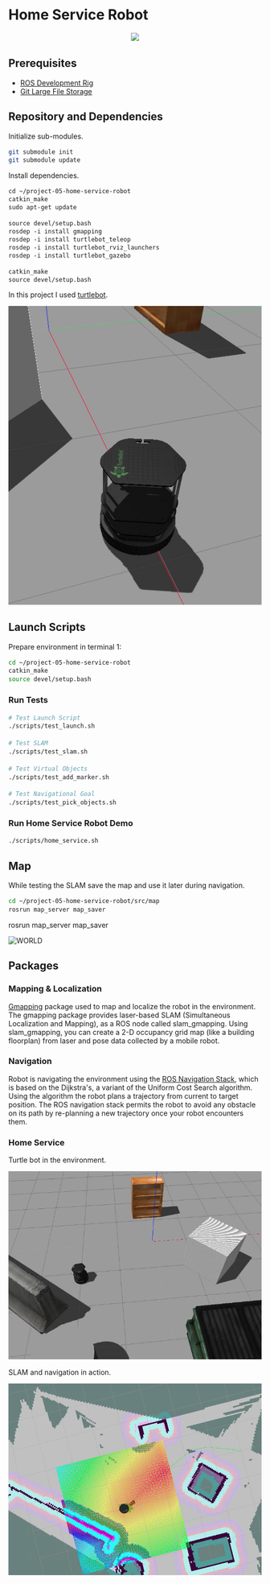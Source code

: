 # Home Service Robot

<p align="center">
  <img src="https://github.com/miharothl/lab-robotics/blob/master/project-05-home-service-robot/images/home-service.gif?raw=true" width="800" />
</p>


## Prerequisites

* [ROS Development Rig](https://github.com/miharothl/nvidia-docker-novnc)
* [Git Large File Storage](https://git-lfs.github.com/)

## Repository and Dependencies

Initialize sub-modules. 

``` bash
git submodule init
git submodule update
```

Install dependencies.
```
cd ~/project-05-home-service-robot
catkin_make
sudo apt-get update

source devel/setup.bash
rosdep -i install gmapping
rosdep -i install turtlebot_teleop
rosdep -i install turtlebot_rviz_launchers
rosdep -i install turtlebot_gazebo

catkin_make
source devel/setup.bash
```

In this project I used [turtlebot](https://www.turtlebot.com/).

![BOT](https://github.com/miharothl/lab-robotics/blob/master/project-05-home-service-robot/images/turtlebot.png?raw=true)

## Launch Scripts

Prepare environment in terminal 1:

``` bash
cd ~/project-05-home-service-robot
catkin_make
source devel/setup.bash
```

### Run Tests

``` bash
# Test Launch Script
./scripts/test_launch.sh

# Test SLAM
./scripts/test_slam.sh

# Test Virtual Objects
./scripts/test_add_marker.sh

# Test Navigational Goal
./scripts/test_pick_objects.sh
``` 

### Run Home Service Robot Demo

``` bash
./scripts/home_service.sh
```

## Map

While testing the SLAM save the map and use it later during navigation.

``` bash
cd ~/project-05-home-service-robot/src/map
rosrun map_server map_saver
```

rosrun map_server map_saver

![WORLD](https://github.com/miharothl/lab-robotics/blob/master/project-05-home-service-robot/images/map.pgm?raw=true)

## Packages

### Mapping & Localization 

[Gmapping](http://wiki.ros.org/gmapping) package used to map and localize the robot in the environment. The gmapping package provides laser-based SLAM
(Simultaneous Localization and Mapping), as a ROS node called slam_gmapping. Using slam_gmapping, you can create
a 2-D occupancy grid map (like a building floorplan) from laser and pose data collected by a mobile robot.

### Navigation

Robot is navigating the environment using the [ROS Navigation Stack](http://wiki.ros.org/navigation), which is based on the Dijkstra's, a variant of the Uniform Cost Search algorithm.
Using the algorithm the robot plans a trajectory from current to target position. The ROS navigation stack permits the robot to avoid any obstacle on its path
by re-planning a new trajectory once your robot encounters them. 

### Home Service

Turtle bot in the environment.

![WORLD](https://github.com/miharothl/lab-robotics/blob/master/project-05-home-service-robot/images/world.png?raw=true)

SLAM and navigation in action.

![SLAM](https://github.com/miharothl/lab-robotics/blob/master/project-05-home-service-robot/images/slam-and-navigation.png?raw=true)
